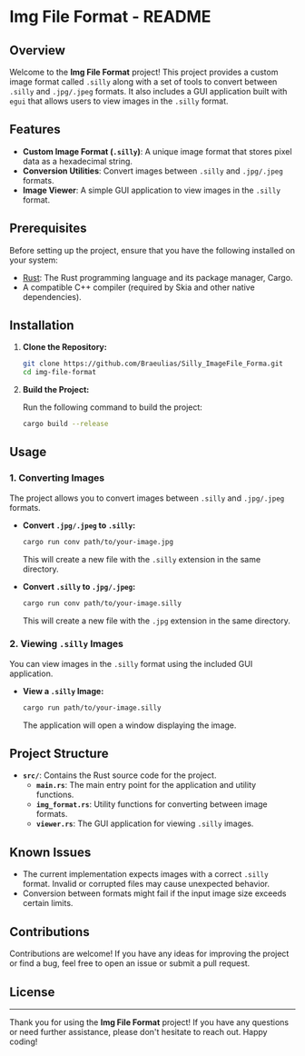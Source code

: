# Img File Format - README

## Overview

Welcome to the **Img File Format** project! This project provides a custom image format called `.silly` along with a set of tools to convert between `.silly` and `.jpg/.jpeg` formats. It also includes a GUI application built with `egui` that allows users to view images in the `.silly` format.

## Features

- **Custom Image Format (`.silly`)**: A unique image format that stores pixel data as a hexadecimal string.
- **Conversion Utilities**: Convert images between `.silly` and `.jpg/.jpeg` formats.
- **Image Viewer**: A simple GUI application to view images in the `.silly` format.

## Prerequisites

Before setting up the project, ensure that you have the following installed on your system:

- [Rust](https://www.rust-lang.org/tools/install): The Rust programming language and its package manager, Cargo.
- A compatible C++ compiler (required by Skia and other native dependencies).

## Installation

1. **Clone the Repository:**

   ```sh
   git clone https://github.com/Braeulias/Silly_ImageFile_Forma.git
   cd img-file-format
   ```

2. **Build the Project:**

   Run the following command to build the project:

   ```sh
   cargo build --release
   ```

## Usage

### 1. Converting Images

The project allows you to convert images between `.silly` and `.jpg/.jpeg` formats.

- **Convert `.jpg/.jpeg` to `.silly`:**

  ```sh
  cargo run conv path/to/your-image.jpg
  ```

  This will create a new file with the `.silly` extension in the same directory.

- **Convert `.silly` to `.jpg/.jpeg`:**

  ```sh
  cargo run conv path/to/your-image.silly
  ```

  This will create a new file with the `.jpg` extension in the same directory.

### 2. Viewing `.silly` Images

You can view images in the `.silly` format using the included GUI application.

- **View a `.silly` Image:**

  ```sh
  cargo run path/to/your-image.silly
  ```

  The application will open a window displaying the image.

## Project Structure

- **`src/`**: Contains the Rust source code for the project.
  - **`main.rs`**: The main entry point for the application and utility functions.
  - **`img_format.rs`**: Utility functions for converting between image formats.
  - **`viewer.rs`**: The GUI application for viewing `.silly` images.

## Known Issues

- The current implementation expects images with a correct `.silly` format. Invalid or corrupted files may cause unexpected behavior.
- Conversion between formats might fail if the input image size exceeds certain limits.

## Contributions

Contributions are welcome! If you have any ideas for improving the project or find a bug, feel free to open an issue or submit a pull request.

## License



---

Thank you for using the **Img File Format** project! If you have any questions or need further assistance, please don't hesitate to reach out. Happy coding!
